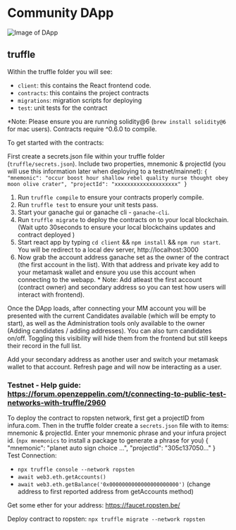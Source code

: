 # Community DApp

<img alt="Image of DApp" src="https://www.dropbox.com/s/lbsj0zpjxyaesy1/Screen%20Shot%202020-11-24%20at%207.21.31%20PM.png?raw=1">

## truffle
Within the truffle folder you will see: 
- `client`: this contains the React frontend code.
- `contracts`: this contains the project contracts
- `migrations`: migration scripts for deploying
- `test`: unit tests for the contract

*Note: Please ensure you are running solidity@6 (`brew install solidity@6` for mac users). Contracts require ^0.6.0 to compile.

To get started with the contracts:

First create a secrets.json file within your truffle folder (`truffle/secrets.json`).  Include two properties, mnemonic & projectId (you will use this information later when deploying to a testnet/mainnet):
`{
    "mnemonic": "occur boost hour shallow rebel quality nurse thought obey moon olive crater",
    "projectId": "xxxxxxxxxxxxxxxxxxxx"
}`

1. Run `truffle compile` to ensure your contracts properly compile.
2. Run `truffle test` to ensure your unit tests pass.
3. Start your ganache gui or ganache cli - `ganache-cli`.
4. Run `truffle migrate` to deploy the contracts on to your local blockchain. (Wait upto 30seconds to ensure your local blockchains updates and contract deployed )
5. Start react app by typing `cd client` && `npm install` && `npm run start`.  You will be redirect to a local dev server, http://localhost:3000
6. Now grab the account address ganache set as the owner of the contract (the first account in the list). With that address and private key add to your metamask wallet and ensure you use this account when connecting to the webapp. * Note: Add atleast the first account (contract owner) and secondary address so you can test how users will interact with frontend).

Once the DApp loads, after connecting your MM account you will be presented with the current Candidates available (which will be empty to start), as well as the Administration tools only available to the owner (Adding candidates / adding addresses).  You can also turn candidates on/off.  Toggling this visibility will hide them from the frontend but still keeps their record in the full list. 

Add your secondary address as another user and switch your metamask wallet to that account.  Refresh page and will now be interacting as a user.


### Testnet - Help guide: https://forum.openzeppelin.com/t/connecting-to-public-test-networks-with-truffle/2960
To deploy the contract to ropsten network, first get a projectID from infura.com.  Then in the truffle folder create a `secrets.json` file with to items: mnemonic & projectId. Enter your mnemonic phrase and your infura project id. (`npx mnemonics` to install a package to generate a phrase for you)
{
    "mnemonic": "planet auto sign choice ...",
    "projectId": "305c137050..."
}
Test Connection:
- `npx truffle console --network ropsten`
- `await web3.eth.getAccounts()`
- `await web3.eth.getBalance('0x0000000000000000000000')` (change address to first reported address from getAccounts method)

Get some ether for your address: https://faucet.ropsten.be/

Deploy contract to ropsten: `npx truffle migrate --network ropsten`
